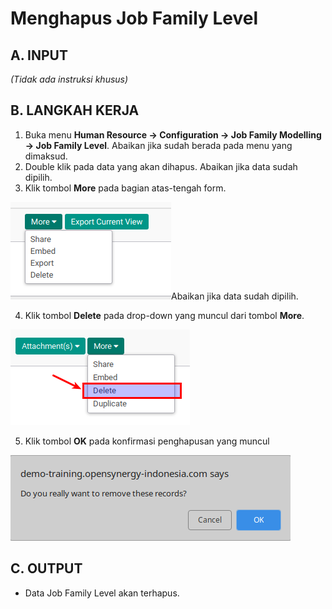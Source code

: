 # Menghapus Job Family Level

## A. INPUT

*(Tidak ada instruksi khusus)*

## B. LANGKAH KERJA

1. Buka menu **Human Resource -> Configuration -> Job Family Modelling -> Job Family Level**. Abaikan jika sudah berada pada menu yang dimaksud.
2. Double klik pada data yang akan dihapus. Abaikan jika data sudah dipilih.
3. Klik tombol **More** pada bagian atas-tengah form.

![](../../img/job-grade-category/tombol-more.png)Abaikan jika data sudah dipilih.

4. Klik tombol **Delete** pada drop-down yang muncul dari tombol **More**.

![](../../img/job-grade-category/tombol-delete.png)

5. Klik tombol **OK** pada konfirmasi penghapusan yang muncul

![](../../img/job-grade-category/tombol-hapus-ok.png)

## C. OUTPUT

* Data Job Family Level akan terhapus.
